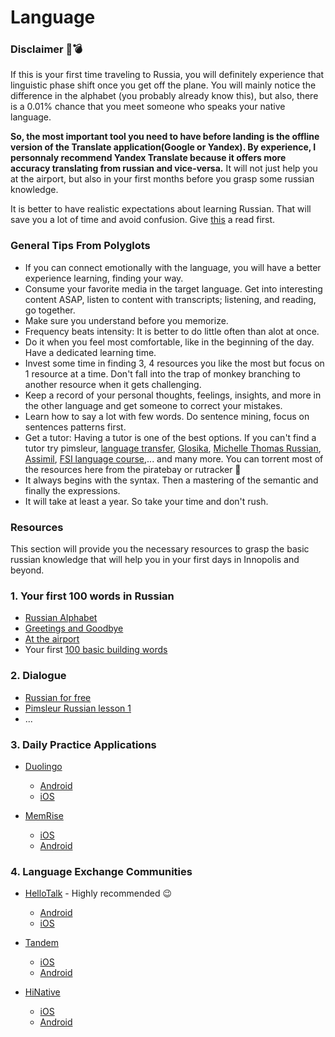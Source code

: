 # Language


### Disclaimer 🚨💣

If this is your first time traveling to Russia, you will definitely experience that linguistic phase shift once you get off the plane. You will mainly notice the difference in the alphabet (you probably already know this), but also, there is a 0.01% chance that you meet someone who speaks your native language.

**So, the most important tool you need to have before landing is the offline version of the Translate application(Google or Yandex). By experience, I personnaly recommend Yandex Translate because it offers more accuracy translating from russian and vice-versa.**
It will not just help you at the airport, but also in your first months before you grasp some russian knowledge.

It is better to have realistic expectations about learning Russian. That will save you a lot of time and avoid confusion. Give [this](https://web.archive.org/web/20191130195821/https://www.reddit.com/r/russian/comments/bzqz08/the_russian_learning_journey_tips_truths_myths/)  a read first.

### General Tips From Polyglots
- If you can connect emotionally with the language, you will have a better experience learning, finding your way.
- Consume your favorite media in the target language. Get into interesting content ASAP, listen to content with transcripts; listening, and reading, go together.
- Make sure you understand before you memorize.
- Frequency beats intensity: It is better to do little often than alot at once.
- Do it when you feel most comfortable, like in the beginning of the day. Have a dedicated learning time.
- Invest some time in finding 3, 4 resources you like the most but focus on 1 resource at a time. Don't fall into the trap of monkey branching to another resource when it gets challenging.
- Keep a record of your personal thoughts, feelings, insights, and more in the other language and get someone to correct your mistakes.
- Learn how to say a lot with few words. Do sentence mining, focus on sentences patterns first.
- Get a tutor: Having a tutor is one of the best options. If you can't find a tutor try pimsleur, [language transfer](https://www.languagetransfer.org/free-courses-1), [Glosika](https://ai.glossika.com/), [Michelle Thomas Russian](https://www.michelthomas.com/learn-russian/), [Assimil](https://www.assimil.com/en/), [FSI language course](https://www.fsi-language-courses.org/),... and many more. You can torrent most of the resources here from the piratebay or rutracker 🤫
- It always begins with the syntax. Then a mastering of the semantic and finally the expressions.
- It will take at least a year. So take your time and don't rush.

### Resources
This section will provide you the necessary resources to grasp the basic russian knowledge that will help you in your first days in Innopolis and beyond.

### 1. Your first 100 words in Russian
- [Russian Alphabet](http://www.russianforeveryone.com/RufeA/Lessons/Introduction/Alphabet/Alphabet.htm)
- [Greetings and Goodbye](http://www.russianforeveryone.com/Rufe/Lessons/Course1/Phrasebook/Topic1_Greetings/Topic1.htm)
- [At the airport](http://www.russianforeveryone.com/Rufe/Lessons/Course1/Phrasebook/Topic8_AtTheAirport/Topic8.htm)
- Your first [100 basic building words](https://russianenthusiast.com/russian-vocab/top-100-must-know-russian-words/)

### 2. Dialogue
- [Russian for free](https://www.russianforfree.com/dialogues.php)
- [Pimsleur Russian lesson 1](https://www.youtube.com/watch?v=JSSoKyEzv8w)
- ...

### 3. Daily Practice Applications
- [Duolingo]()
  - [Android](https://play.google.com/store/apps/details?hl=en&id=com.duolingo&referrer=utm_source%3Dduolingo.com%26utm_medium%3Dduolingo_web%26utm_content%3Ddownload_button%26utm_campaign%3Dsplash)
  - [iOS](https://itunes.apple.com/app/duolingo-learn-spanish-french/id570060128?mt=8)

- [MemRise](https://www.memrise.com/)
  - [iOS](https://apps.apple.com/app/memrise-easy-language-learning/id635966718)
  - [Android](https://play.google.com/store/apps/details?id=com.memrise.android.memrisecompanion)

### 4. Language Exchange Communities
- [HelloTalk](https://www.hellotalk.com/#en) - Highly recommended 😉
  - [Android](https://brc.hellotalk.com/g8dCnHq41hb?~tags=mweb)
  - [iOS](https://brc.hellotalk.com/g8dCnHq41hb?~tags=mweb)

- [Tandem](https://www.tandem.net/)
  - [iOS](https://apps.apple.com/us/app/tandem-language-exchange/id959001619)
  - [Android](https://play.google.com/store/apps/details?hl=en&id=net.tandem&referrer=adjust_reftag%3DcaOVg4CIPQoxc%26utm_source%3DWebsite%2Bto%2BApp%2BStore%26utm_campaign%3DSEO%2BWebsite%26utm_content%3DFooter%2BAndroid)

- [HiNative](https://hinative.com/en-US)
  - [iOS](https://apps.apple.com/app/apple-store/id923920480)
  - [Android](https://play.google.com/store/apps/details?id=com.lang8.hinative&referrer=utm_source%3Dtop_index_pc)
